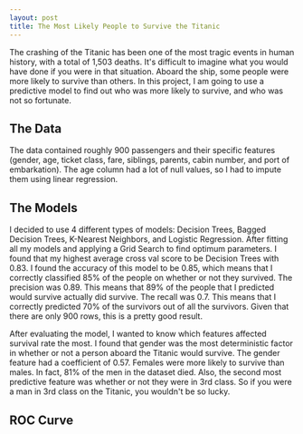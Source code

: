 ```yaml
---
layout: post
title: The Most Likely People to Survive the Titanic
---  
```


The crashing of the Titanic has been one of the most tragic events in human history, with a total of 1,503 deaths. It's difficult to imagine what you would have done if you were in that situation. Aboard the ship, some people were more likely to survive than others. In this project, I am going to use a predictive model to find out who was more likely to survive, and who was not so fortunate.

## The Data ##

The data contained roughly 900 passengers and their specific features (gender, age, ticket class, fare, siblings, parents, cabin number, and port of embarkation). The age column had a lot of null values, so I had to impute them using linear regression.

## The Models ##

I decided to use 4 different types of models: Decision Trees, Bagged Decision Trees, K-Nearest Neighbors, and Logistic Regression. After fitting all my models and applying a Grid Search to find optimum parameters. I found that my highest average cross val score to be Decision Trees with 0.83. I found the accuracy of this model to be 0.85, which means that I correctly classified 85% of the people on whether or not they survived. The precision was 0.89. This means that 89% of the people that I predicted would survive actually did survive. The recall was 0.7. This means that I correctly predicted 70% of the survivors out of all the survivors. Given that there are only 900 rows, this is a pretty good result.

After evaluating the model, I wanted to know which features affected survival rate the most. I found that gender was the most deterministic factor in whether or not a person aboard the Titanic would survive. The gender feature had a coefficient of 0.57. Females were more likely to survive than males. In fact, 81% of the men in the dataset died. Also, the second most predictive feature was whether or not they were in 3rd class. So if you were a man in 3rd class on the Titanic, you wouldn't be so lucky.

## ROC Curve ##
